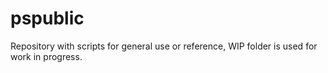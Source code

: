 # pspublic
Repository with scripts for general use or reference, WIP folder is used for work in progress.

